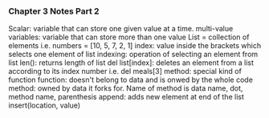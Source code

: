### Chapter 3 Notes Part 2
Scalar: variable that can store one given value at a time.
multi-value variables: variable that can store more than one value
List = collection of elements i.e. numbers = [10, 5, 7, 2, 1]
index: value inside the brackets which selects one element of list
indexing: operation of selecting an element from list
len(): returns length of list
del list[index]: deletes an element from a list according to its index number i.e. del meals[3]
method: special kind of function
function: doesn't belong to data and is onwed by the whole code
method: owned by data it forks for. Name of method is data name, dot, method name, parenthesis
append: adds new element at end of the list
insert(location, value)